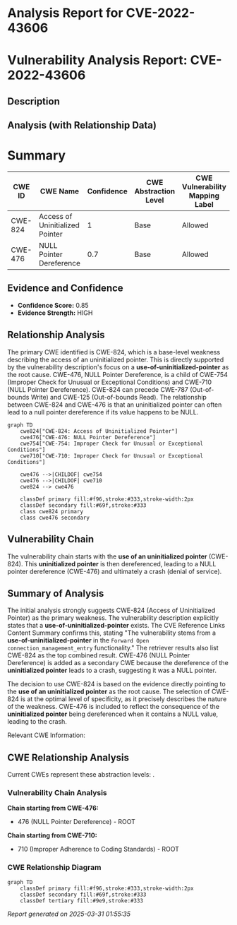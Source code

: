 # Analysis Report for CVE-2022-43606

# Vulnerability Analysis Report: CVE-2022-43606

## Description



## Analysis (with Relationship Data)

# Summary
| CWE ID | CWE Name | Confidence | CWE Abstraction Level | CWE Vulnerability Mapping Label | CWE-Vulnerability Mapping Notes |
|---|---|---|---|---|---|
| CWE-824 | Access of Uninitialized Pointer | 1 | Base | Allowed | Primary CWE |
| CWE-476 | NULL Pointer Dereference | 0.7 | Base | Allowed | Secondary CWE |

## Evidence and Confidence

*   **Confidence Score:** 0.85
*   **Evidence Strength:** HIGH

## Relationship Analysis
The primary CWE identified is CWE-824, which is a base-level weakness describing the access of an uninitialized pointer. This is directly supported by the vulnerability description's focus on a **use-of-uninitialized-pointer** as the root cause. CWE-476, NULL Pointer Dereference, is a child of CWE-754 (Improper Check for Unusual or Exceptional Conditions) and CWE-710 (NULL Pointer Dereference). CWE-824 can precede CWE-787 (Out-of-bounds Write) and CWE-125 (Out-of-bounds Read). The relationship between CWE-824 and CWE-476 is that an uninitialized pointer can often lead to a null pointer dereference if its value happens to be NULL.

```mermaid
graph TD
    cwe824["CWE-824: Access of Uninitialized Pointer"]
    cwe476["CWE-476: NULL Pointer Dereference"]
    cwe754["CWE-754: Improper Check for Unusual or Exceptional Conditions"]
    cwe710["CWE-710: Improper Check for Unusual or Exceptional Conditions"]
    
    cwe476 -->|CHILDOF| cwe754
    cwe476 -->|CHILDOF| cwe710
    cwe824 --> cwe476
    
    classDef primary fill:#f96,stroke:#333,stroke-width:2px
    classDef secondary fill:#69f,stroke:#333
    class cwe824 primary
    class cwe476 secondary
```

## Vulnerability Chain
The vulnerability chain starts with the **use of an uninitialized pointer** (CWE-824). This **uninitialized pointer** is then dereferenced, leading to a NULL pointer dereference (CWE-476) and ultimately a crash (denial of service).

## Summary of Analysis
The initial analysis strongly suggests CWE-824 (Access of Uninitialized Pointer) as the primary weakness. The vulnerability description explicitly states that a **use-of-uninitialized-pointer** exists. The CVE Reference Links Content Summary confirms this, stating "The vulnerability stems from a **use-of-uninitialized-pointer** in the `Forward Open connection_management_entry` functionality." The retriever results also list CWE-824 as the top combined result. CWE-476 (NULL Pointer Dereference) is added as a secondary CWE because the dereference of the **uninitialized pointer** leads to a crash, suggesting it was a NULL pointer.

The decision to use CWE-824 is based on the evidence directly pointing to the **use of an uninitialized pointer** as the root cause. The selection of CWE-824 is at the optimal level of specificity, as it precisely describes the nature of the weakness. CWE-476 is included to reflect the consequence of the **uninitialized pointer** being dereferenced when it contains a NULL value, leading to the crash.

Relevant CWE Information:


## CWE Relationship Analysis

Current CWEs represent these abstraction levels: .


### Vulnerability Chain Analysis

**Chain starting from CWE-476:**
- 476 (NULL Pointer Dereference) - ROOT


**Chain starting from CWE-710:**
- 710 (Improper Adherence to Coding Standards) - ROOT



### CWE Relationship Diagram

```mermaid
graph TD
    classDef primary fill:#f96,stroke:#333,stroke-width:2px
    classDef secondary fill:#69f,stroke:#333
    classDef tertiary fill:#9e9,stroke:#333
```



*Report generated on 2025-03-31 01:55:35*
